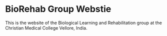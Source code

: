 # BioRehab Group Webstie

This is the website of the Biological Learning and Rehabilitation group at the Christian Medical College Vellore, India.
